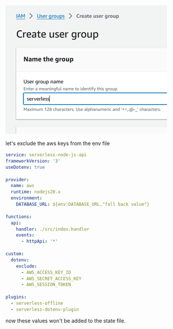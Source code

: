 ![alt text](image.png)

let's exclude the aws keys from the env file


```yml
service: serverless-node-js-api
frameworkVersion: '3'
useDotenv: true

provider:
  name: aws
  runtime: nodejs20.x
  environment:
    DATABASE_URL: ${env:DATABASE_URL,"fall back value"}

functions:
  api:
    handler: ./src/index.handler
    events:
      - httpApi: '*'

custom:
  dotenv:
    exclude:
      - AWS_ACCESS_KEY_ID
      - AWS_SECRET_ACCESS_KEY
      - AWS_SESSION_TOKEN

plugins:
  - serverless-offline
  - serverless-dotenv-plugin
```

now these values won't be added to the state file.